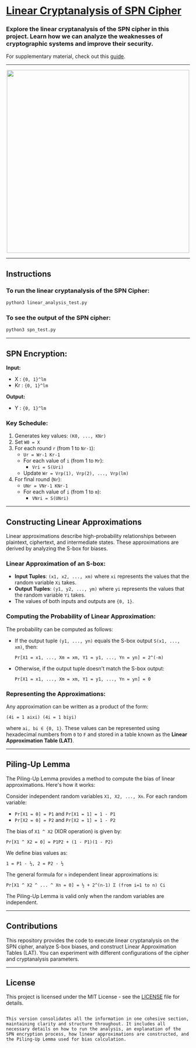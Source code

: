 
# [Linear Cryptanalysis of SPN Cipher](https://github.com/vikrant-vikram/AES)

### Explore the linear cryptanalysis of the SPN cipher in this project. Learn how we can analyze the weaknesses of cryptographic systems and improve their security.

For supplementary material, check out this [guide](https://ioactive.com/wp-content/uploads/2015/07/ldc_tutorial.pdf).

---

<div align="center">
  <img src="https://upload.wikimedia.org/wikipedia/commons/thumb/5/50/AES_%28Rijndael%29_Round_Function.png/500px-AES_%28Rijndael%29_Round_Function.png" height="500" />
</div>

---

## Instructions

### To run the linear cryptanalysis of the SPN Cipher:
```bash
python3 linear_analysis_test.py
```

### To see the output of the SPN cipher:
```bash
python3 spn_test.py
```

---

## SPN Encryption:

**Input:**
- X : `{0, 1}^lm`
- Kr : `{0, 1}^lm`

**Output:**
- Y : `{0, 1}^lm`

### Key Schedule:
1. Generates key values: `(K0, ..., KNr)`
2. Set `W0 = X`
3. For each round `r` (from 1 to `Nr-1`):
   - `Ur = Wr-1 Kr-1`
   - For each value of `i` (from 1 to `Mr`):
     - `Vri = S(Uri)`
   - Update `Wr = Vrp(1), Vrp(2), ..., Vrp(lm)`
4. For final round (`Nr`):
   - `UNr = VNr-1 KNr-1`
   - For each value of `i` (from 1 to `m`):
     - `VNri = S(UNri)`

---

## Constructing Linear Approximations

Linear approximations describe high-probability relationships between plaintext, ciphertext, and intermediate states. These approximations are derived by analyzing the S-box for biases.

### Linear Approximation of an S-box:
- **Input Tuples**: `(x1, x2, ..., xm)` where `xi` represents the values that the random variable `Xi` takes.
- **Output Tuples**: `(y1, y2, ..., ym)` where `yi` represents the values that the random variable `Yi` takes.
- The values of both inputs and outputs are `{0, 1}`.

### Computing the Probability of Linear Approximation:
The probability can be computed as follows:

- If the output tuple `(y1, ..., yn)` equals the S-box output `S(x1, ..., xm)`, then:
  ```
  Pr[X1 = x1, ..., Xm = xm, Y1 = y1, ..., Yn = yn] = 2^(-m)
  ```
- Otherwise, if the output tuple doesn't match the S-box output:
  ```
  Pr[X1 = x1, ..., Xm = xm, Y1 = y1, ..., Yn = yn] = 0
  ```

### Representing the Approximations:
Any approximation can be written as a product of the form:
```
(4i = 1 aixi) (4i = 1 biyi)
```
where `ai, bi ∈ {0, 1}`. These values can be represented using hexadecimal numbers from `0` to `F` and stored in a table known as the **Linear Approximation Table (LAT)**.

---

## Piling-Up Lemma

The Piling-Up Lemma provides a method to compute the bias of linear approximations. Here's how it works:

Consider independent random variables `X1, X2, ..., Xn`. For each random variable:
- `Pr[X1 = 0] = P1` and `Pr[X1 = 1] = 1 - P1`
- `Pr[X2 = 0] = P2` and `Pr[X2 = 1] = 1 - P2`

The bias of `X1 ^ X2` (XOR operation) is given by:
```
Pr[X1 ^ X2 = 0] = P1P2 + (1 - P1)(1 - P2)
```

We define bias values as:
```
1 = P1 - ½, 2 = P2 - ½
```

The general formula for `n` independent linear approximations is:
```
Pr[X1 ^ X2 ^ ... ^ Xn = 0] = ½ + 2^(n-1) Σ (from i=1 to n) Ci
```

The Piling-Up Lemma is valid only when the random variables are independent.

---

## Contributions

This repository provides the code to execute linear cryptanalysis on the SPN cipher, analyze S-box biases, and construct Linear Approximation Tables (LAT). You can experiment with different configurations of the cipher and cryptanalysis parameters.

---

## License

This project is licensed under the MIT License - see the [LICENSE](LICENSE) file for details.
```

This version consolidates all the information in one cohesive section, maintaining clarity and structure throughout. It includes all necessary details on how to run the analysis, an explanation of the SPN encryption process, how linear approximations are constructed, and the Piling-Up Lemma used for bias calculation.
